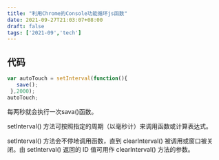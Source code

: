 ```yaml
---
title: "利用Chrome的Console功能循环js函数"
date: 2021-09-27T21:03:07+08:00
draft: false
tags: ['2021-09','tech']
---
```


## 代码

```js
var autoTouch = setInterval(function(){
   save();
 },2000);
autoTouch;
```

每两秒就会执行一次sava()函数。

setInterval() 方法可按照指定的周期（以毫秒计）来调用函数或计算表达式。

setInterval() 方法会不停地调用函数，直到 clearInterval() 被调用或窗口被关闭。由 setInterval() 返回的 ID 值可用作 clearInterval() 方法的参数。
